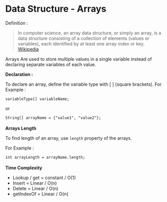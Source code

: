 # Data Structure - Arrays

Definition :
> In computer science, an array data structure, or simply an array, is a data structure consisting of a collection of elements (values or variables), each identified by at least one array index or key.
> [Wikipedia](https://en.wikipedia.org/wiki/Array_data_structure)

Arrays Are used to store multiple values in a single variable instead of declaring separate variables of each value.

**Declaration :**

To declare an array, define the variable type with [ ] (square brackets).
For Example : 

`variableType[] variableName;` 

or
 
 `String[] arrayName = {"value1", "value2"};`
<br/><br/>
 **Arrays Length**
 
To find length of an array, use `length` property of the arrays.

For Example :

`int arrayLength = arrayName.length;`
<br/><br/>
**Time Complexity**
- Lookup / get = constant / O(1)
- Insert = Linear / O(n)
- Delete = Linear / O(n)
- getIndexOf = Linear / O(n{
